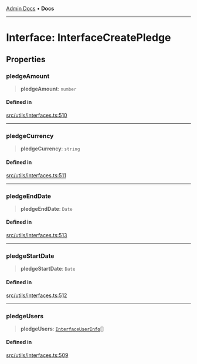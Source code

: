 [Admin Docs](/) • **Docs**

***

# Interface: InterfaceCreatePledge

## Properties

### pledgeAmount

> **pledgeAmount**: `number`

#### Defined in

[src/utils/interfaces.ts:510](https://github.com/PalisadoesFoundation/talawa-admin/blob/main/src/utils/interfaces.ts#L510)

***

### pledgeCurrency

> **pledgeCurrency**: `string`

#### Defined in

[src/utils/interfaces.ts:511](https://github.com/PalisadoesFoundation/talawa-admin/blob/main/src/utils/interfaces.ts#L511)

***

### pledgeEndDate

> **pledgeEndDate**: `Date`

#### Defined in

[src/utils/interfaces.ts:513](https://github.com/PalisadoesFoundation/talawa-admin/blob/main/src/utils/interfaces.ts#L513)

***

### pledgeStartDate

> **pledgeStartDate**: `Date`

#### Defined in

[src/utils/interfaces.ts:512](https://github.com/PalisadoesFoundation/talawa-admin/blob/main/src/utils/interfaces.ts#L512)

***

### pledgeUsers

> **pledgeUsers**: [`InterfaceUserInfo`](InterfaceUserInfo.md)[]

#### Defined in

[src/utils/interfaces.ts:509](https://github.com/PalisadoesFoundation/talawa-admin/blob/main/src/utils/interfaces.ts#L509)
